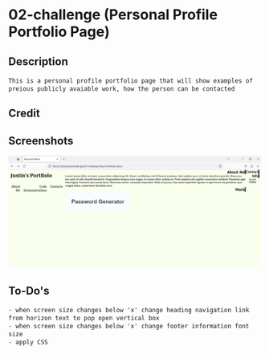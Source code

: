 # 02-challenge (Personal Profile Portfolio Page)


## Description

    This is a personal profile portfolio page that will show examples of preious publicly avaiable work, how the person can be contacted

## Credit


## Screenshots
![page](assets/Images/page.png)


## To-Do's

    - when screen size changes below 'x' change heading navigation link from horizon text to pop open vertical box
    - when screen size changes below 'x' change footer information font size
    - apply CSS
